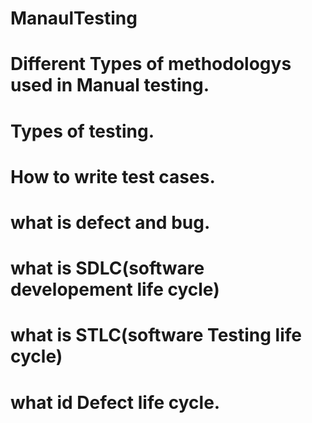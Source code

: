 # ManaulTesting
# Different Types of methodologys used in Manual testing.
# Types of testing.
# How to write test cases.
# what is defect and bug.
# what is SDLC(software developement life cycle)
# what is STLC(software Testing life cycle)
# what id Defect life cycle.
